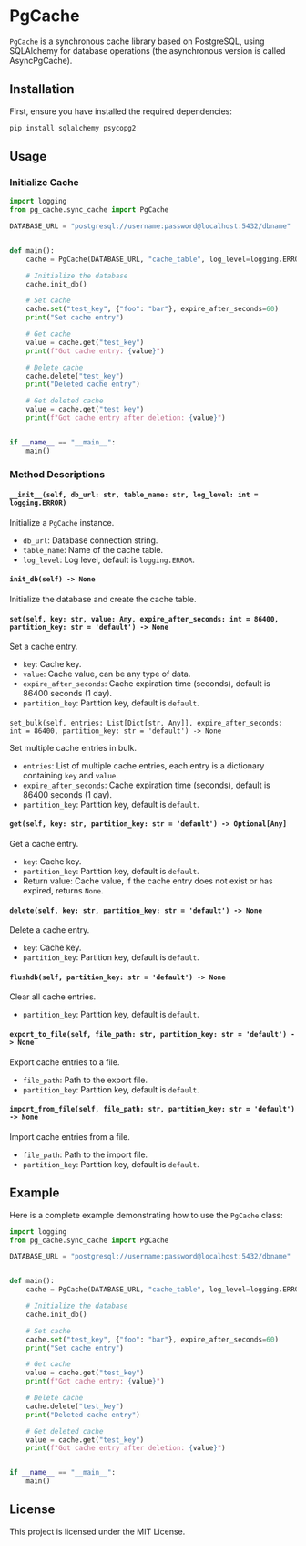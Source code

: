 # PgCache

`PgCache` is a synchronous cache library based on PostgreSQL, using SQLAlchemy for database operations (the asynchronous
version is called AsyncPgCache).

## Installation

First, ensure you have installed the required dependencies:

```bash
pip install sqlalchemy psycopg2
```

## Usage

### Initialize Cache

```python
import logging
from pg_cache.sync_cache import PgCache

DATABASE_URL = "postgresql://username:password@localhost:5432/dbname"


def main():
    cache = PgCache(DATABASE_URL, "cache_table", log_level=logging.ERROR)

    # Initialize the database
    cache.init_db()

    # Set cache
    cache.set("test_key", {"foo": "bar"}, expire_after_seconds=60)
    print("Set cache entry")

    # Get cache
    value = cache.get("test_key")
    print(f"Got cache entry: {value}")

    # Delete cache
    cache.delete("test_key")
    print("Deleted cache entry")

    # Get deleted cache
    value = cache.get("test_key")
    print(f"Got cache entry after deletion: {value}")


if __name__ == "__main__":
    main()
```

### Method Descriptions

#### `__init__(self, db_url: str, table_name: str, log_level: int = logging.ERROR)`

Initialize a `PgCache` instance.

- `db_url`: Database connection string.
- `table_name`: Name of the cache table.
- `log_level`: Log level, default is `logging.ERROR`.

#### `init_db(self) -> None`

Initialize the database and create the cache table.

#### `set(self, key: str, value: Any, expire_after_seconds: int = 86400, partition_key: str = 'default') -> None`

Set a cache entry.

- `key`: Cache key.
- `value`: Cache value, can be any type of data.
- `expire_after_seconds`: Cache expiration time (seconds), default is 86400 seconds (1 day).
- `partition_key`: Partition key, default is `default`.

####
`set_bulk(self, entries: List[Dict[str, Any]], expire_after_seconds: int = 86400, partition_key: str = 'default') -> None`

Set multiple cache entries in bulk.

- `entries`: List of multiple cache entries, each entry is a dictionary containing `key` and `value`.
- `expire_after_seconds`: Cache expiration time (seconds), default is 86400 seconds (1 day).
- `partition_key`: Partition key, default is `default`.

#### `get(self, key: str, partition_key: str = 'default') -> Optional[Any]`

Get a cache entry.

- `key`: Cache key.
- `partition_key`: Partition key, default is `default`.
- Return value: Cache value, if the cache entry does not exist or has expired, returns `None`.

#### `delete(self, key: str, partition_key: str = 'default') -> None`

Delete a cache entry.

- `key`: Cache key.
- `partition_key`: Partition key, default is `default`.

#### `flushdb(self, partition_key: str = 'default') -> None`

Clear all cache entries.

- `partition_key`: Partition key, default is `default`.

#### `export_to_file(self, file_path: str, partition_key: str = 'default') -> None`

Export cache entries to a file.

- `file_path`: Path to the export file.
- `partition_key`: Partition key, default is `default`.

#### `import_from_file(self, file_path: str, partition_key: str = 'default') -> None`

Import cache entries from a file.

- `file_path`: Path to the import file.
- `partition_key`: Partition key, default is `default`.

## Example

Here is a complete example demonstrating how to use the `PgCache` class:

```python
import logging
from pg_cache.sync_cache import PgCache

DATABASE_URL = "postgresql://username:password@localhost:5432/dbname"


def main():
    cache = PgCache(DATABASE_URL, "cache_table", log_level=logging.ERROR)

    # Initialize the database
    cache.init_db()

    # Set cache
    cache.set("test_key", {"foo": "bar"}, expire_after_seconds=60)
    print("Set cache entry")

    # Get cache
    value = cache.get("test_key")
    print(f"Got cache entry: {value}")

    # Delete cache
    cache.delete("test_key")
    print("Deleted cache entry")

    # Get deleted cache
    value = cache.get("test_key")
    print(f"Got cache entry after deletion: {value}")


if __name__ == "__main__":
    main()
```

## License

This project is licensed under the MIT License.
